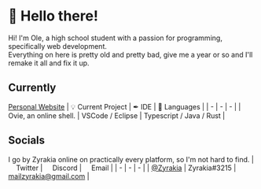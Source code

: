 # 👋 Hello there!

Hi! I'm Ole, a high school student with a passion for programming, specifically web development.<br>
Everything on here is pretty old and pretty bad, give me a year or so and I'll remake it all and fix it up.

## Currently

<a href="https://zyrakia.github.io">Personal Website</a>
| 💡 Current Project | ✒ IDE | 💜 Languages |
| - | - | - |
| Ovie, an online shell. | VSCode / Eclipse | Typescript / Java / Rust |

## Socials

I go by Zyrakia online on practically every platform, so I'm not hard to find.
| <img width="12px" src="https://cdn.iconscout.com/icon/free/png-64/twitter-87-432551.png"> Twitter | <img width="12px" src="https://cdn.iconscout.com/icon/free/png-64/discord-1863643-1581238.png"> Discord | <img width="12px" src="https://cdn.iconscout.com/icon/free/png-64/gmail-30-722694.png"> Email |
| - | - | - |
| <a href="https://twitter.com/zyrakia">@Zyrakia</a> | Zyrakia#3215 | mailzyrakia@gmail.com |
